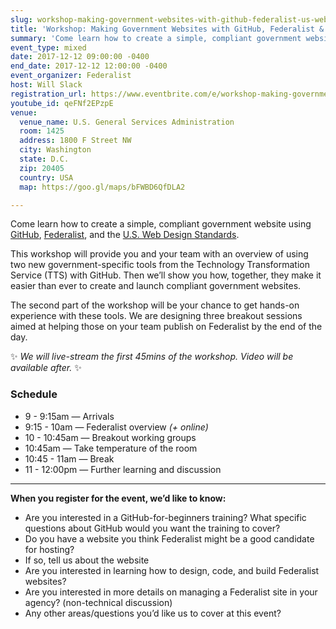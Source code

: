 ```yaml
---
slug: workshop-making-government-websites-with-github-federalist-us-web-design-standards
title: 'Workshop: Making Government Websites with GitHub, Federalist & U.S. Web Design Standards'
summary: 'Come learn how to create a simple, compliant government website, using Federalist, GitHub and the U&#46;S&#46; Web Design Standards&#46;'
event_type: mixed
date: 2017-12-12 09:00:00 -0400
end_date: 2017-12-12 12:00:00 -0400
event_organizer: Federalist
host: Will Slack
registration_url: https://www.eventbrite.com/e/workshop-making-government-websites-with-federalist-github-basics-registration-39457265744
youtube_id: qeFNf2EPzpE
venue:
  venue_name: U.S. General Services Administration
  room: 1425
  address: 1800 F Street NW
  city: Washington
  state: D.C.
  zip: 20405
  country: USA
  map: https://goo.gl/maps/bFWBD6QfDLA2

---
```


Come learn how to create a simple, compliant government website using [GitHub](https://www.github.com/), [Federalist](https://federalist.18f.gov/), and the [U.S. Web Design Standards](https://standards.usa.gov/).

This workshop will provide you and your team with an overview of using two new government-specific tools from the Technology Transformation Service (TTS) with GitHub. Then we’ll show you how, together, they make it easier than ever to create and launch compliant government websites.

The second part of the workshop will be your chance to get hands-on experience with these tools. We are designing three breakout sessions aimed at helping those on your team publish on Federalist by the end of the day.

:sparkles: _We will live-stream the first 45mins of the workshop. Video will be available after._ :sparkles:

### Schedule
* 9 - 9:15am — Arrivals
* 9:15 - 10am — Federalist overview _(+ online)_
* 10 - 10:45am — Breakout working groups
* 10:45am — Take temperature of the room
* 10:45 - 11am — Break
* 11 - 12:00pm — Further learning and discussion

---

**When you register for the event, we’d like to know:**

* Are you interested in a GitHub-for-beginners training? What specific questions about GitHub would you want the training to cover?
* Do you have a website you think Federalist might be a good candidate for hosting?
* If so, tell us about the website
* Are you interested in learning how to design, code, and build Federalist websites?
* Are you interested in more details on managing a Federalist site in your agency? (non-technical discussion)
* Any other areas/questions you’d like us to cover at this event?
